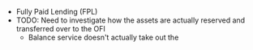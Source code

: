 - Fully Paid Lending (FPL)
- TODO: Need to investigate how the assets are actually reserved and transferred over to the OFI
	- Balance service doesn't actually take out the